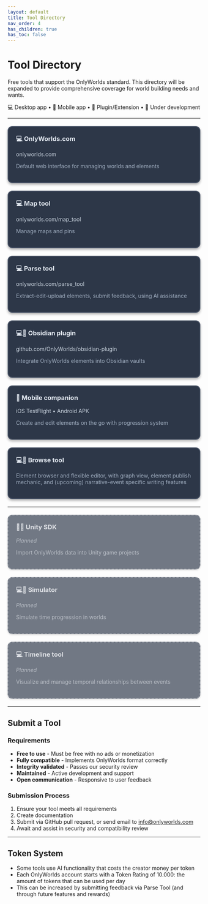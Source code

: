 ```yaml
---
layout: default
title: Tool Directory
nav_order: 4
has_children: true
has_toc: false
---
```


# Tool Directory

Free tools that support the OnlyWorlds standard. This directory will be expanded to provide comprehensive coverage for world building needs and wants.

 
💻 Desktop app • 📱 Mobile app • 🔌 Plugin/Extension • 🚧 Under development

---

<div style="display: grid; grid-template-columns: repeat(auto-fill, minmax(300px, 1fr)); gap: 20px; margin: 20px 0;">

<div style="border: 2px solid #4a5568; border-radius: 12px; padding: 20px; background: #2d3748; box-shadow: 0 4px 6px rgba(0, 0, 0, 0.3); cursor: pointer; transition: transform 0.2s ease, box-shadow 0.2s ease;" onmouseover="this.style.transform='translateY(-2px)'; this.style.boxShadow='0 6px 12px rgba(0, 0, 0, 0.4)';" onmouseout="this.style.transform='translateY(0)'; this.style.boxShadow='0 4px 6px rgba(0, 0, 0, 0.3)';" onclick="if(event.target.tagName !== 'A') window.location.href='onlyworlds-com.html';">
<h3 style="margin-top: 0; color: #e2e8f0;"><a href="onlyworlds-com.html" style="color: #e2e8f0; text-decoration: none;">💻 OnlyWorlds.com</a></h3>
<p style="color: #cbd5e0; margin: 10px 0;"><a href="https://onlyworlds.com" target="_blank" style="color: #cbd5e0; text-decoration: none;" onclick="event.stopPropagation();">onlyworlds.com</a></p>
<p style="color: #a0aec0;">Default web interface for managing worlds and elements</p>
</div>

<div style="border: 2px solid #4a5568; border-radius: 12px; padding: 20px; background: #2d3748; box-shadow: 0 4px 6px rgba(0, 0, 0, 0.3); cursor: pointer; transition: transform 0.2s ease, box-shadow 0.2s ease;" onmouseover="this.style.transform='translateY(-2px)'; this.style.boxShadow='0 6px 12px rgba(0, 0, 0, 0.4)';" onmouseout="this.style.transform='translateY(0)'; this.style.boxShadow='0 4px 6px rgba(0, 0, 0, 0.3)';" onclick="if(event.target.tagName !== 'A') window.location.href='map_tool.html';">
<h3 style="margin-top: 0; color: #e2e8f0;"><a href="map_tool.html" style="color: #e2e8f0; text-decoration: none;">💻 Map tool</a></h3>
<p style="color: #cbd5e0; margin: 10px 0;"><a href="https://onlyworlds.com/map_tool" target="_blank" style="color: #cbd5e0; text-decoration: none;" onclick="event.stopPropagation();">onlyworlds.com/map_tool</a></p>
<p style="color: #a0aec0;">Manage maps and pins</p>
</div>

<div style="border: 2px solid #4a5568; border-radius: 12px; padding: 20px; background: #2d3748; box-shadow: 0 4px 6px rgba(0, 0, 0, 0.3); cursor: pointer; transition: transform 0.2s ease, box-shadow 0.2s ease;" onmouseover="this.style.transform='translateY(-2px)'; this.style.boxShadow='0 6px 12px rgba(0, 0, 0, 0.4)';" onmouseout="this.style.transform='translateY(0)'; this.style.boxShadow='0 4px 6px rgba(0, 0, 0, 0.3)';" onclick="window.location.href='parse_tool.html';">
<h3 style="margin-top: 0; color: #e2e8f0;"><a href="parse_tool.html" style="color: #e2e8f0; text-decoration: none;">💻 Parse tool</a></h3>
<p style="color: #cbd5e0; margin: 10px 0;">onlyworlds.com/parse_tool</p>
<p style="color: #a0aec0;">Extract-edit-upload elements, submit feedback, using AI assistance</p>
</div>

<div style="border: 2px solid #4a5568; border-radius: 12px; padding: 20px; background: #2d3748; box-shadow: 0 4px 6px rgba(0, 0, 0, 0.3); cursor: pointer; transition: transform 0.2s ease, box-shadow 0.2s ease;" onmouseover="this.style.transform='translateY(-2px)'; this.style.boxShadow='0 6px 12px rgba(0, 0, 0, 0.4)';" onmouseout="this.style.transform='translateY(0)'; this.style.boxShadow='0 4px 6px rgba(0, 0, 0, 0.3)';" onclick="window.location.href='obsidian.html';">
<h3 style="margin-top: 0; color: #e2e8f0;"><a href="obsidian.html" style="color: #e2e8f0; text-decoration: none;"> 💻🔌 Obsidian plugin</a></h3>
<p style="color: #cbd5e0; margin: 10px 0;">github.com/OnlyWorlds/obsidian-plugin</p>
<p style="color: #a0aec0;">Integrate OnlyWorlds elements into Obsidian vaults</p>
</div>

<div style="border: 2px solid #4a5568; border-radius: 12px; padding: 20px; background: #2d3748; box-shadow: 0 4px 6px rgba(0, 0, 0, 0.3); cursor: pointer; transition: transform 0.2s ease, box-shadow 0.2s ease;" onmouseover="this.style.transform='translateY(-2px)'; this.style.boxShadow='0 6px 12px rgba(0, 0, 0, 0.4)';" onmouseout="this.style.transform='translateY(0)'; this.style.boxShadow='0 4px 6px rgba(0, 0, 0, 0.3)';" onclick="window.location.href='mobile.html';">
<h3 style="margin-top: 0; color: #e2e8f0;"><a href="mobile.html" style="color: #e2e8f0; text-decoration: none;">📱 Mobile companion</a></h3>
<p style="color: #cbd5e0; margin: 10px 0;">iOS TestFlight • Android APK</p>
<p style="color: #a0aec0;">Create and edit elements on the go with progression system</p>
</div>

<div style="border: 2px solid #4a5568; border-radius: 12px; padding: 20px; background: #2d3748; box-shadow: 0 4px 6px rgba(0, 0, 0, 0.3); cursor: pointer; transition: transform 0.2s ease, box-shadow 0.2s ease;" onmouseover="this.style.transform='translateY(-2px)'; this.style.boxShadow='0 6px 12px rgba(0, 0, 0, 0.4)';" onmouseout="this.style.transform='translateY(0)'; this.style.boxShadow='0 4px 6px rgba(0, 0, 0, 0.3)';" onclick="if(event.target.tagName !== 'A') window.location.href='browse_tool.html';">
<h3 style="margin-top: 0; color: #e2e8f0;"><a href="browse_tool.html" style="color: #e2e8f0; text-decoration: none;">💻🚧 Browse tool</a></h3>
<p style="color: #cbd5e0; margin: 10px 0;"><a href="https://onlyworlds.github.io/browse-tool/" target="_blank" style="color: #cbd5e0; text-decoration: none;" onclick="event.stopPropagation();"> </a></p>
<p style="color: #a0aec0;">Element browser and flexible editor, with graph view, element publish mechanic, and (upcoming) narrative-event specific writing features</p>
 
</div>

</div>

---

<div style="display: grid; grid-template-columns: repeat(auto-fill, minmax(300px, 1fr)); gap: 20px; margin: 20px 0;">

<div style="border: 2px dashed #6b7280; border-radius: 12px; padding: 20px; background: #374151; opacity: 0.7; box-shadow: 0 2px 4px rgba(0, 0, 0, 0.2);">
<h3 style="margin-top: 0; color: #d1d5db;">🔌🚧 Unity SDK</h3>
<p style="color: #9ca3af; margin: 10px 0;"><em>Planned</em></p>
<p style="color: #9ca3af;">Import OnlyWorlds data into Unity game projects</p>
</div>

<div style="border: 2px dashed #6b7280; border-radius: 12px; padding: 20px; background: #374151; opacity: 0.7; box-shadow: 0 2px 4px rgba(0, 0, 0, 0.2);">
<h3 style="margin-top: 0; color: #d1d5db;">💻🚧 Simulator</h3>
<p style="color: #9ca3af; margin: 10px 0;"><em>Planned</em></p>
<p style="color: #9ca3af;">Simulate time progression in worlds</p>
</div>

<div style="border: 2px dashed #6b7280; border-radius: 12px; padding: 20px; background: #374151; opacity: 0.7; box-shadow: 0 2px 4px rgba(0, 0, 0, 0.2);">
<h3 style="margin-top: 0; color: #d1d5db;">💻 Timeline tool</h3>
<p style="color: #9ca3af; margin: 10px 0;"><em>Planned</em></p>
<p style="color: #9ca3af;">Visualize and manage temporal relationships between events</p>
</div>

</div>

---

## Submit a Tool 

### Requirements

- **Free to use** - Must be free with no ads or monetization
- **Fully compatible** - Implements OnlyWorlds format correctly
- **Integrity validated** - Passes our security review
- **Maintained** - Active development and support
- **Open communication** - Responsive to user feedback

### Submission Process

1. Ensure your tool meets all requirements
2. Create documentation
3. Submit via GitHub pull request, or send email to info@onlyworlds.com
4. Await and assist in security and compatibility review

---

## Token System

- Some tools use AI functionality that costs the creator money per token
- Each OnlyWorlds account starts with a Token Rating of 10.000: the amount of tokens that can be used per day
- This can be increased by submitting feedback via Parse Tool (and through future features and rewards)
 